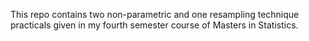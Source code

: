 This repo contains two non-parametric and one resampling technique practicals given in my fourth semester course of Masters in Statistics.
